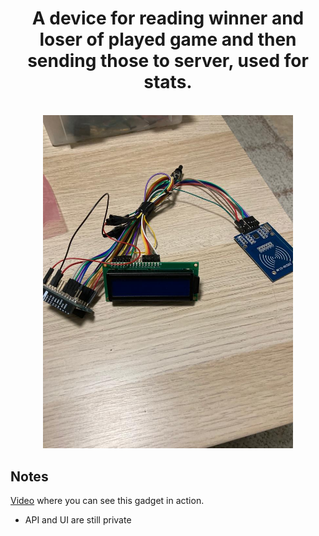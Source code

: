 <h1 align="center">
	A device for reading winner and loser of played game and then sending those to server, used for stats.
</h1>

<p align="center">
	<br>
	<img width=400 src="assets/proto_without_breadboard.jpeg">
</p>

## Notes
[Video](/assets/arduino-mkr1000-compressed.mov) where you can see this gadget in action.
- API and UI are still private
